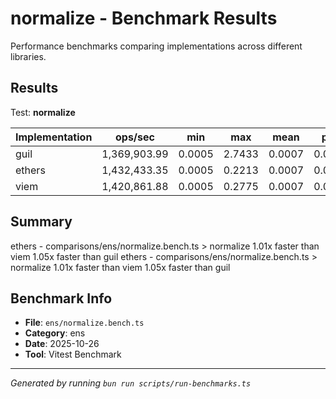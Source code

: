 # normalize - Benchmark Results

Performance benchmarks comparing implementations across different libraries.

## Results

Test: **normalize**

| Implementation | ops/sec | min | max | mean | p75 | p99 | p995 | p999 | rme | samples | notes |
|---|---|---|---|---|---|---|---|---|---|---|---|
| guil | 1,369,903.99 | 0.0005 | 2.7433 | 0.0007 | 0.0008 | 0.0012 | 0.0016 | 0.0022 | ±1.09% | 684952 | slowest |
| ethers | 1,432,433.35 | 0.0005 | 0.2213 | 0.0007 | 0.0007 | 0.0009 | 0.0010 | 0.0013 | ±0.23% | 716217 | fastest |
| viem | 1,420,861.88 | 0.0005 | 0.2775 | 0.0007 | 0.0007 | 0.0010 | 0.0012 | 0.0015 | ±0.41% | 710431 |  |

## Summary

ethers - comparisons/ens/normalize.bench.ts > normalize
1.01x faster than viem
1.05x faster than guil
ethers - comparisons/ens/normalize.bench.ts > normalize
1.01x faster than viem
1.05x faster than guil

## Benchmark Info

- **File**: `ens/normalize.bench.ts`
- **Category**: ens
- **Date**: 2025-10-26
- **Tool**: Vitest Benchmark

---

*Generated by running `bun run scripts/run-benchmarks.ts`*
